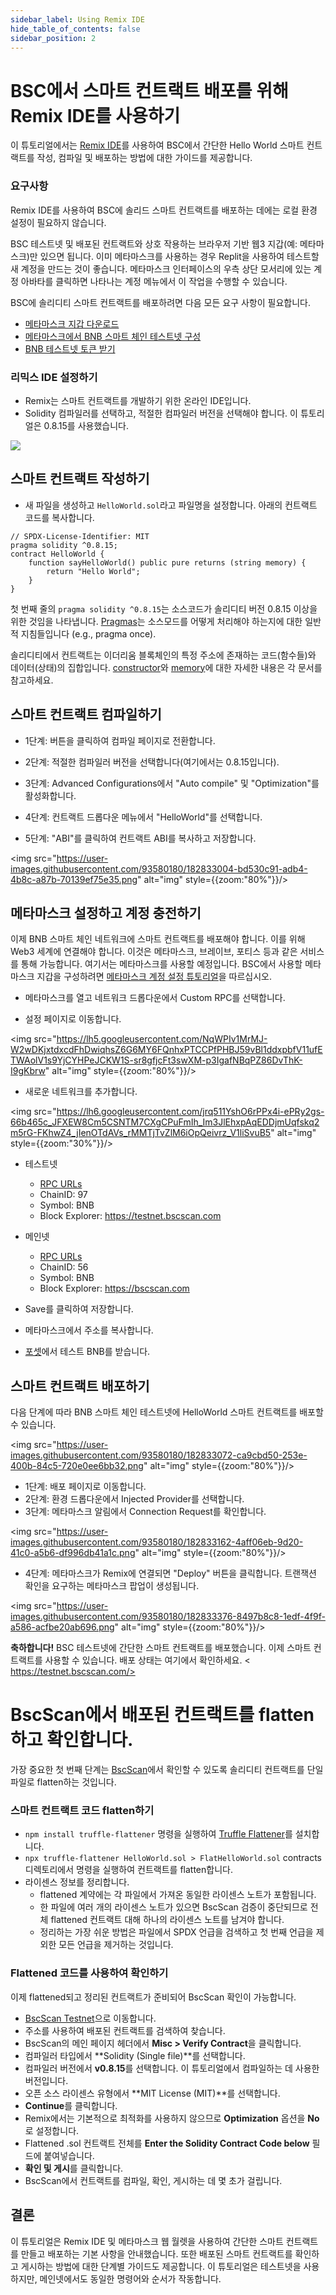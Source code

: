```yaml
---
sidebar_label: Using Remix IDE
hide_table_of_contents: false
sidebar_position: 2
---
```


# BSC에서 스마트 컨트랙트 배포를 위해 Remix IDE를 사용하기

이 튜토리얼에서는 [Remix IDE](https://remix.ethereum.org/)를 사용하여 BSC에서 간단한 Hello World 스마트 컨트랙트를 작성, 컴파일 및 배포하는 방법에 대한 가이드를 제공합니다.

### 요구사항
Remix IDE를 사용하여 BSC에 솔리드 스마트 컨트랙트를 배포하는 데에는 로컬 환경 설정이 필요하지 않습니다.
 
BSC 테스트넷 및 배포된 컨트랙트와 상호 작용하는 브라우저 기반 웹3 지갑(예: 메타마스크)만 있으면 됩니다. 이미 메타마스크를 사용하는 경우 Replit을 사용하여 테스트할 새 계정을 만드는 것이 좋습니다. 메타마스크 인터페이스의 우측 상단 모서리에 있는 계정 아바타를 클릭하면 나타나는 계정 메뉴에서 이 작업을 수행할 수 있습니다.
 
BSC에 솔리디티 스마트 컨트랙트를 배포하려면 다음 모든 요구 사항이 필요합니다.

* [메타마스크 지갑 다운로드](https://metamask.io/)
* [메타마스크에서 BNB 스마트 체인 테스트넷 구성](https://academy.binance.com/en/articles/connecting-metamask-to-binance-smart-chain)
* [BNB 테스트넷 토큰 받기](https://testnet.binance.org/faucet-smart)
 
### 리믹스 IDE 설정하기

- Remix는 스마트 컨트랙트를 개발하기 위한 온라인 IDE입니다.
- Solidity 컴파일러를 선택하고, 적절한 컴파일러 버전을 선택해야 합니다. 이 튜토리얼은 0.8.15를 사용했습니다.

<img src="https://user-images.githubusercontent.com/93580180/182832884-f3554c38-84aa-46f0-85e6-32b54e24eba6.png"/>

## 스마트 컨트랙트 작성하기

- 새 파일을 생성하고 ```HelloWorld.sol```라고 파일명을 설정합니다. 아래의 컨트랙트 코드를 복사합니다.

```
// SPDX-License-Identifier: MIT
pragma solidity ^0.8.15;
contract HelloWorld {
    function sayHelloWorld() public pure returns (string memory) {
        return "Hello World";
    }
}
```

첫 번째 줄의 `pragma solidity ^0.8.15`는 소스코드가 솔리디티 버전 0.8.15 이상을 위한 것임을 나타냅니다. [Pragmas](https://solidity.readthedocs.io/en/latest/layout-of-source-files.html#pragma)는 소스모드를 어떻게 처리해야 하는지에 대한 일반적 지침들입니다 (e.g., pragma once).

솔리디티에서 컨트랙트는 이더리움 블록체인의 특정 주소에 존재하는 코드(함수들)와 데이터(상태)의 집합입니다. [constructor](https://solidity.readthedocs.io/en/latest/contracts.html#constructor)와 [memory](https://solidity.readthedocs.io/en/latest/introduction-to-smart-contracts.html#storage-memory-and-the-stack)에 대한 자세한 내용은 각 문서를 참고하세요.

## 스마트 컨트랙트 컴파일하기

- 1단계: 버튼을 클릭하여 컴파일 페이지로 전환합니다.

- 2단계: 적절한 컴파일러 버전을 선택합니다(여기에서는 0.8.15입니다).

- 3단계: Advanced Configurations에서 "Auto compile" 및 "Optimization"를 활성화합니다.

- 4단계: 컨트랙트 드롭다운 메뉴에서 "HelloWorld"를 선택합니다.

- 5단계: "ABI"를 클릭하여 컨트랙트 ABI를 복사하고 저장합니다.

<img src="https://user-images.githubusercontent.com/93580180/182833004-bd530c91-adb4-4b8c-a87b-70139ef75e35.png" alt="img" style={{zoom:"80%"}}/>

## 메타마스크 설정하고 계정 충전하기

이제 BNB 스마트 체인 네트워크에 스마트 컨트랙트를 배포해야 합니다. 이를 위해 Web3 세계에 연결해야 합니다. 이것은 메타마스크, 브레이브, 포티스 등과 같은 서비스를 통해 가능합니다. 여기서는 메타마스크를 사용할 예정입니다. BSC에서 사용할 메타마스크 지갑을 구성하려면 [메타마스크 계정 설정 튜토리얼](wallet/metamask.md)을 따르십시오.


- 메타마스크를 열고 네트워크 드롭다운에서 Custom RPC를 선택합니다.

- 설정 페이지로 이동합니다.

<img src="https://lh5.googleusercontent.com/NqWPIv1MrMJ-W2wDKjxtdxcdFhDwiqhsZ6G6MY6FQnhxPTCCPfPHBJ59vBl1ddxpbfV11ufETWAolV1s9YjCYHPeJCKW1S-sr8gfjcFt3swXM-p3IgafNBqPZ86DvThK-I9gKbrw" alt="img" style={{zoom:"80%"}}/>

- 새로운 네트워크를 추가합니다.

<img src="https://lh6.googleusercontent.com/jrq511YshO6rPPx4i-ePRy2gs-66b465c_JFXEW8Cm5CSNTM7CXgCPuFmIh_Im3JlEhxpAqEDDjmUqfskq2m5rG-FKhwZ4_jIenOTdAVs_rMMTjTvZlM6iOpQeivrz_V1liSvuB5" alt="img" style={{zoom:"30%"}}/>

* 테스트넷
    * [RPC URLs](./rpc.md)
    * ChainID: 97
    * Symbol: BNB
    * Block Explorer: https://testnet.bscscan.com

* 메인넷
    * [RPC URLs](./rpc.md)
    * ChainID: 56
    * Symbol: BNB
    * Block Explorer: https://bscscan.com

- Save를 클릭하여 저장합니다.
- 메타마스크에서 주소를 복사합니다.

- [포셋](https://testnet.binance.org/faucet-smart)에서 테스트 BNB를 받습니다.

## 스마트 컨트랙트 배포하기

다음 단계에 따라 BNB 스마트 체인 테스트넷에 HelloWorld 스마트 컨트랙트를 배포할 수 있습니다.

<img src="https://user-images.githubusercontent.com/93580180/182833072-ca9cbd50-253e-400b-84c5-720e0ee6bb32.png" alt="img" style={{zoom:"80%"}}/>

- 1단계: 배포 페이지로 이동합니다.
- 2단계: 환경 드롭다운에서 Injected Provider를 선택합니다.
- 3단계: 메타마스크 알림에서 Connection Request를 확인합니다.

<img src="https://user-images.githubusercontent.com/93580180/182833162-4aff06eb-9d20-41c0-a5b6-df996db41a1c.png" alt="img" style={{zoom:"80%"}}/>

- 4단계: 메타마스크가 Remix에 연결되면 "Deploy" 버튼을 클릭합니다. 트랜잭션 확인을 요구하는 메타마스크 팝업이 생성됩니다.

<img src="https://user-images.githubusercontent.com/93580180/182833376-8497b8c8-1edf-4f9f-a586-acfbe20ab696.png" alt="img" style={{zoom:"80%"}}/>

**축하합니다!** BSC 테스트넷에 간단한 스마트 컨트랙트를 배포했습니다. 이제 스마트 컨트랙트를 사용할 수 있습니다. 배포 상태는 여기에서 확인하세요. < https://testnet.bscscan.com/>

# BscScan에서 배포된 컨트랙트를 flatten하고 확인합니다.

가장 중요한 첫 번째 단계는 [BscScan](https://testnet.bscscan.com/)에서 확인할 수 있도록 솔리디티 컨트랙트를 단일 파일로 flatten하는 것입니다.

### 스마트 컨트랙트 코드 flatten하기

* ```npm install truffle-flattener``` 명령을 실행하여 [Truffle Flattener](https://github.com/nomiclabs/truffle-flattener)를 설치합니다.
* ```npx truffle-flattener HelloWorld.sol > FlatHelloWorld.sol``` contracts 디렉토리에서 명령을 실행하여 컨트랙트를 flatten합니다.
* 라이센스 정보를 정리합니다.
    * flattened 계약에는 각 파일에서 가져온 동일한 라이센스 노트가 포함됩니다. 
    * 한 파일에 여러 개의 라이센스 노트가 있으면 BscScan 검증이 중단되므로 전체 flattened 컨트랙트 대해 하나의 라이센스 노트를 남겨야 합니다. 
    * 정리하는 가장 쉬운 방법은 파일에서 SPDX 언급을 검색하고 첫 번째 언급을 제외한 모든 언급을 제거하는 것입니다.

### Flattened 코드를 사용하여 확인하기
이제 flattened되고 정리된 컨트랙트가 준비되어 BscScan 확인이 가능합니다.
* [BscScan Testnet](https://testnet.bscscan.com/)으로 이동합니다.
* 주소를 사용하여 배포된 컨트랙트를 검색하여 찾습니다.
* BscScan의 메인 페이지 헤더에서 **Misc > Verify Contract**을 클릭합니다.
* 컴파일러 타입에서 **Solidity (Single file)**를 선택합니다.
* 컴파일러 버전에서 **v0.8.15**를 선택합니다. 이 튜토리얼에서 컴파일하는 데 사용한 버전입니다.
* 오픈 소스 라이센스 유형에서 **MIT License (MIT)**를 선택합니다.
* **Continue**를 클릭합니다.
* Remix에서는 기본적으로 최적화를 사용하지 않으므로 **Optimization** 옵션을 **No**로 설정합니다.
* Flattened .sol 컨트랙트 전체를 **Enter the Solidity Contract Code below** 필드에 붙여넣습니다.
* **확인 및 게시**를 클릭합니다.
* BscScan에서 컨트랙트를 컴파일, 확인, 게시하는 데 몇 초가 걸립니다.


## 결론
이 튜토리얼은 Remix IDE 및 메타마스크 웹 월렛을 사용하여 간단한 스마트 컨트랙트를 만들고 배포하는 기본 사항을 안내했습니다. 또한 배포된 스마트 컨트랙트를 확인하고 게시하는 방법에 대한 단계별 가이드도 제공합니다. 이 튜토리얼은 테스트넷을 사용하지만, 메인넷에서도 동일한 명령어와 순서가 작동합니다.